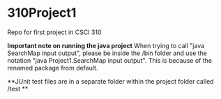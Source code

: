 # 310Project1
Repo for first project in CSCI 310

**Important note on running the java project**
When trying to call "java SearchMap input output", please be inside the /bin folder and use 
the notation "java Project1.SearchMap input output". This is because of the renamed package from default.


**JUnit test files are in a separate folder within the project folder called /test **